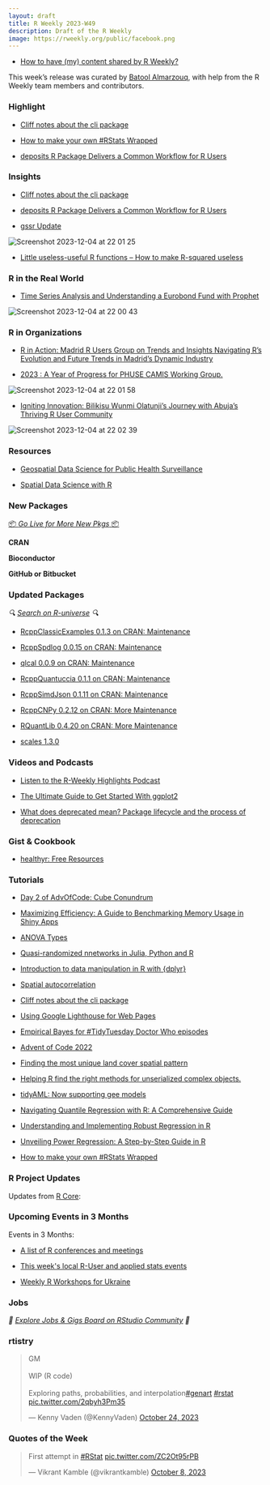 ```yaml
---
layout: draft
title: R Weekly 2023-W49
description: Draft of the R Weekly
image: https://rweekly.org/public/facebook.png
---
```



+ [How to have (my) content shared by R Weekly?](https://github.com/rweekly/rweekly.org#how-to-have-my-content-shared-by-r-weekly)

This week’s release was curated by [Batool Almarzouq](https://batool-almarzouq.netlify.app), with help from the R Weekly team members and contributors.


### Highlight

- [Cliff notes about the cli package](https://blog.r-hub.io/2023/11/30/cliff-notes-about-cli/)

+ [How to make your own #RStats Wrapped](https://nrennie.rbind.io/blog/2022-12-03-how-to-make-your-own-rstats-wrapped/)

+ [deposits R Package Delivers a Common Workflow for R Users](https://www.r-consortium.org/blog/2023/11/30/deposits-r-package-delivers-a-common-workflow-for-r-users)

### Insights

+ [Cliff notes about the cli package](https://blog.r-hub.io/2023/11/30/cliff-notes-about-cli/)
  
+ [deposits R Package Delivers a Common Workflow for R Users](https://www.r-consortium.org/blog/2023/11/30/deposits-r-package-delivers-a-common-workflow-for-r-users)

+ [gssr Update](https://kieranhealy.org/blog/archives/2023/12/02/gssr-update/)
  
![Screenshot 2023-12-04 at 22 01 25](https://github.com/rweekly/rweekly.org/assets/53487593/1f2a6fb0-56f8-4986-a53a-dc8b30e7a13c)

+ [Little useless-useful R functions –  How to make R-squared useless](https://tomaztsql.wordpress.com/2023/11/27/little-useless-useful-r-functions-how-to-make-r-squared-useless/)


### R in the Real World

+ [Time Series Analysis and Understanding a Eurobond Fund with Prophet](https://datageeek.com/2023/11/22/time-series-analysis-and-understanding-a-eurobond-fund-with-prophet/)

![Screenshot 2023-12-04 at 22 00 43](https://github.com/rweekly/rweekly.org/assets/53487593/b3eafd45-d82e-44aa-ab71-d3fb64e7b3ce)

### R in Organizations

+ [R in Action: Madrid R Users Group on Trends and Insights Navigating R’s Evolution and Future Trends in Madrid’s Dynamic Industry](https://www.r-consortium.org/blog/2023/12/01/r-in-action-madrid-r-users-group-on-trends-and-insights-navigating-rs-evolution-and-future-trends-in-madrids-dynamic-industry)

+ [2023 : A Year of Progress for PHUSE CAMIS Working Group.](https://www.r-consortium.org/blog/2023/11/29/2023-a-year-of-progress-for-phuse-camis-working-group)

![Screenshot 2023-12-04 at 22 01 58](https://github.com/rweekly/rweekly.org/assets/53487593/9ce219ef-c51e-4ba1-8f8c-35af29cc1e8b)

+ [Igniting Innovation: Bilikisu Wunmi Olatunji’s Journey with Abuja’s Thriving R User Community](https://www.r-consortium.org/blog/2023/11/28/igniting-innovation-bilikisu-wunmi-olatunjis-journey-with-abujas-thriving-r-user-community)

![Screenshot 2023-12-04 at 22 02 39](https://github.com/rweekly/rweekly.org/assets/53487593/2de28ee4-c700-4caa-ad14-fee1743c0671)

### Resources

- [Geospatial Data Science for Public Health Surveillance](https://www.paulamoraga.com/presentation-geohealth/#1)

- [Spatial Data Science with R](https://www.paulamoraga.com/presentation-course/#1)


### New Packages

<p class="added-hostname"><a href="https://rweekly.org/live" target="_blank" class="externalLink">📦 <i>Go Live for More New Pkgs</i> 📦</a></p>


**CRAN**



**Bioconductor**



**GitHub or Bitbucket**



### Updated Packages

<i>🔍 [Search on R-universe](https://r-universe.dev/search/) 🔍</i>

+ [RcppClassicExamples 0.1.3 on CRAN: Maintenance](http://dirk.eddelbuettel.com/blog/2023/11/30#rcppclassicexamples_0.1.3)
  
+ [RcppSpdlog 0.0.15 on CRAN: Maintenance](http://dirk.eddelbuettel.com/blog/2023/11/29#rcppspdlog_0.0.15)
  
+ [qlcal 0.0.9 on CRAN: Maintenance](http://dirk.eddelbuettel.com/blog/2023/11/29#qlcal-r_0.0.9)
  
+ [RcppQuantuccia 0.1.1 on CRAN: Maintenance](http://dirk.eddelbuettel.com/blog/2023/11/29#rcppquantuccia_0.1.2)
  
+ [RcppSimdJson 0.1.11 on CRAN: Maintenance](http://dirk.eddelbuettel.com/blog/2023/11/28#rcppsimdjson_0.1.11)
  
+ [RcppCNPy 0.2.12 on CRAN: More Maintenance](http://dirk.eddelbuettel.com/blog/2023/11/27#rcppcnpy_0.2.12)
  
+ [RQuantLib 0.4.20 on CRAN: More Maintenance](http://dirk.eddelbuettel.com/blog/2023/11/26#rquantlib_0.4.20)

+ [scales 1.3.0](https://www.tidyverse.org/blog/2023/11/scales-1-3-0/)


### Videos and Podcasts

+ [Listen to the R-Weekly Highlights Podcast](https://rweekly.fireside.fm/)
  
+ [The Ultimate Guide to Get Started With ggplot2](https://albert-rapp.de/posts/ggplot2-tips/18_ultimate_guide/18_ultimate_guide)

- [What does deprecated mean? Package lifecycle and the process of deprecation](https://www.youtube.com/watch?v=4vrgRNFj5gc)


### Gist & Cookbook

- [healthyr: Free Resources](https://healthyr.surgicalinformatics.org/resources.html#resources)


### Tutorials

- [Day 2 of AdvOfCode: Cube Conundrum](https://observablehq.com/@hrbrmstr/2023-day-2-cube-conundrum)

- [Maximizing Efficiency: A Guide to Benchmarking Memory Usage in Shiny Apps](https://appsilon.com/benchmarking-memory-usage-in-shiny-apps/)

- [ANOVA Types](https://schmidtpaul.github.io/dsfair_quarto/ch/summaryarticles/anovatypes.html)

+ [Quasi-randomized nnetworks in Julia, Python and R](https://thierrymoudiki.github.io/blog/2023/11/27/python/r/julia/quasirandomizednn/julia-nnetsauce)

+ [Introduction to data manipulation in R with {dplyr}](https://statsandr.com/blog/introduction-to-data-manipulation-in-r-with-dplyr/)

+ [Spatial autocorrelation](https://r.iresmi.net/posts/2023/spatial_autocorrelation/index.html)

+ [Cliff notes about the cli package](https://blog.r-hub.io/2023/11/30/cliff-notes-about-cli/)

+ [Using Google Lighthouse for Web Pages](https://www.jumpingrivers.com/blog/shiny-app-start-up-google-lighthouse-part-1/)

+ [Empirical Bayes for #TidyTuesday Doctor Who episodes](https://juliasilge.com/blog/doctor-who-bayes/)

+ [Advent of Code 2022](https://jcarroll.com.au/2023/11/28/advent-of-code-2022/)

+ [Finding the most unique land cover spatial pattern](https://jakubnowosad.com/posts/2023-12-03-motif-bp8/index.html)

+ [Helping R find the right methods for unserialized complex objects.](https://mm218.dev/posts/2023-11-27-objects-loading-namespaces/index.html)

+ [tidyAML: Now supporting gee models](https://www.spsanderson.com/steveondata/posts/2023-12-01/index.html)
  
+ [Navigating Quantile Regression with R: A Comprehensive Guide](https://www.spsanderson.com/steveondata/posts/2023-11-29/index.html)
  
+ [Understanding and Implementing Robust Regression in R](https://www.spsanderson.com/steveondata/posts/2023-11-28/index.html)
  
+ [Unveiling Power Regression: A Step-by-Step Guide in R](https://www.spsanderson.com/steveondata/posts/2023-11-27/index.html)

+ [How to make your own #RStats Wrapped](https://nrennie.rbind.io/blog/2022-12-03-how-to-make-your-own-rstats-wrapped/)

<!--<div class="post-more-begin></div><div class="post-more-end"></div>-->

### R Project Updates

Updates from [R Core](http://developer.r-project.org/blosxom.cgi/R-devel/NEWS):


### Upcoming Events in 3 Months

Events in 3 Months:


+ [A list of R conferences and meetings](https://jumpingrivers.github.io/meetingsR/events.html)

+ [This week's local R-User and applied stats events](https://community.rstudio.com/c/irl)

+ [Weekly R Workshops for Ukraine](https://sites.google.com/view/dariia-mykhailyshyna/main/r-workshops-for-ukraine)


### Jobs

<i>💼 [Explore Jobs & Gigs Board on RStudio Community](https://community.rstudio.com/c/jobs/) 💼</i>

### rtistry

<blockquote class="twitter-tweet"><p lang="en" dir="ltr">GM<br><br>WIP (R code)<br><br>Exploring paths, probabilities, and interpolation<a href="https://twitter.com/hashtag/genart?src=hash&amp;ref_src=twsrc%5Etfw">#genart</a> <a href="https://twitter.com/hashtag/rstat?src=hash&amp;ref_src=twsrc%5Etfw">#rstat</a> <a href="https://t.co/2qbyh3Pm35">pic.twitter.com/2qbyh3Pm35</a></p>&mdash; Kenny Vaden (@KennyVaden) <a href="https://twitter.com/KennyVaden/status/1716674613038489820?ref_src=twsrc%5Etfw">October 24, 2023</a></blockquote> <script async src="https://platform.twitter.com/widgets.js" charset="utf-8"></script>

### Quotes of the Week

<blockquote class="twitter-tweet"><p lang="en" dir="ltr">First attempt in <a href="https://twitter.com/hashtag/RStat?src=hash&amp;ref_src=twsrc%5Etfw">#RStat</a> <a href="https://t.co/ZC2Ot95rPB">pic.twitter.com/ZC2Ot95rPB</a></p>&mdash; Vikrant Kamble (@vikrantkamble) <a href="https://twitter.com/vikrantkamble/status/1710863756434329653?ref_src=twsrc%5Etfw">October 8, 2023</a></blockquote> <script async src="https://platform.twitter.com/widgets.js" charset="utf-8"></script>
